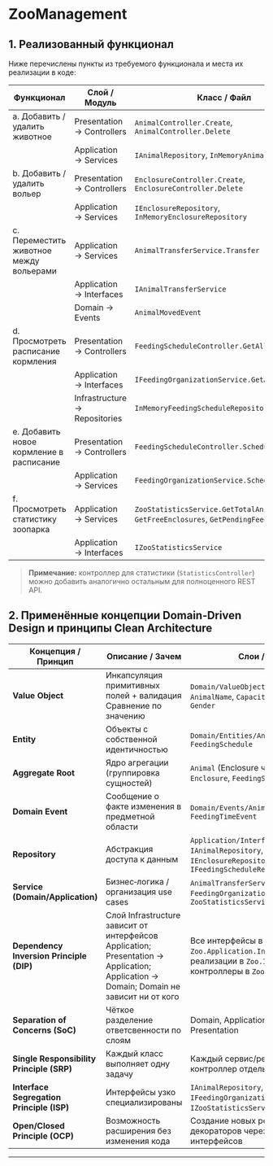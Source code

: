 # ZooManagement

## 1. Реализованный функционал

Ниже перечислены пункты из требуемого функционала и места их реализации в коде:

| Функционал                                                | Слой / Модуль                                | Класс / Файл                                            |
|-----------------------------------------------------------|----------------------------------------------|---------------------------------------------------------|
| a. Добавить / удалить животное                            | Presentation → Controllers                   | `AnimalController.Create`, `AnimalController.Delete`    |
|                                                           | Application → Services                       | `IAnimalRepository`, `InMemoryAnimalRepository`         |
| b. Добавить / удалить вольер                               | Presentation → Controllers                   | `EnclosureController.Create`, `EnclosureController.Delete` |
|                                                           | Application → Services                       | `IEnclosureRepository`, `InMemoryEnclosureRepository`   |
| c. Переместить животное между вольерами                   | Application → Services                       | `AnimalTransferService.Transfer`                        |
|                                                           | Application → Interfaces                      | `IAnimalTransferService`                                |
|                                                           | Domain → Events                               | `AnimalMovedEvent`                                       |
| d. Просмотреть расписание кормления                       | Presentation → Controllers                   | `FeedingScheduleController.GetAll`                      |
|                                                           | Application → Interfaces                      | `IFeedingOrganizationService.GetAllSchedules`           |
|                                                           | Infrastructure → Repositories                  | `InMemoryFeedingScheduleRepository`                     |
| e. Добавить новое кормление в расписание                  | Presentation → Controllers                   | `FeedingScheduleController.Schedule`                    |
|                                                           | Application → Services                        | `FeedingOrganizationService.ScheduleFeeding`            |
| f. Просмотреть статистику зоопарка                        | Application → Services                        | `ZooStatisticsService.GetTotalAnimals`, `GetFreeEnclosures`, `GetPendingFeedings` |
|                                                           | Application → Interfaces                      | `IZooStatisticsService`                                 |

> **Примечание:** контроллер для статистики (`StatisticsController`) можно добавить аналогично остальным для полноценного REST API.

## 2. Применённые концепции Domain‑Driven Design и принципы Clean Architecture

| Концепция / Принцип                      | Описание / Зачем                        | Слои / Классы                                  |
|------------------------------------------|-----------------------------------------|------------------------------------------------|
| **Value Object**                         | Инкапсуляция примитивных полей + валидация<br>Сравнение по значению | `Domain/ValueObjects/Species`, `AnimalName`, `Capacity`, `EnclosureType`, `Gender` |
| **Entity**                              | Объекты с собственной идентичностью     | `Domain/Entities/Animal`, `Enclosure`, `FeedingSchedule` |
| **Aggregate Root**                      | Ядро агрегации (группировка сущностей)  | `Animal` (Enclosure через ссылку), `Enclosure`, `FeedingSchedule` |
| **Domain Event**                        | Сообщение о факте изменения в предметной области | `Domain/Events/AnimalMovedEvent`, `FeedingTimeEvent` |
| **Repository**                           | Абстракция доступа к данным             | `Application/Interfaces/IRepository<T>`,<br>`IAnimalRepository`, `IEnclosureRepository`, `IFeedingScheduleRepository` |
| **Service (Domain/Application)**        | Бизнес‑логика / организация use cases    | `AnimalTransferService`, `FeedingOrganizationService`, `ZooStatisticsService` |
| **Dependency Inversion Principle (DIP)**| Слой Infrastructure зависит от интерфейсов Application; Presentation → Application; Application → Domain; Domain не зависит ни от кого | Все интерфейсы в `Zoo.Application.Interfaces`;<br>реализации в `Zoo.Infrastructure` и контроллеры в `Zoo.Presentation` |
| **Separation of Concerns (SoC)**        | Чёткое разделение ответсвенности по слоям | Domain, Application, Infrastructure, Presentation  |
| **Single Responsibility Principle (SRP)**| Каждый класс выполняет одну задачу        | Каждый сервис/репозиторий/контроллер отдельный класс  |
| **Interface Segregation Principle (ISP)**| Интерфейсы узко специализированы       | `IAnimalRepository`, `IFeedingOrganizationService`, `IZooStatisticsService` и пр. |
| **Open/Closed Principle (OCP)**         | Возможность расширения без изменения кода | Создание новых репозиториев/декораторов через имплементацию интерфейсов  |

---

